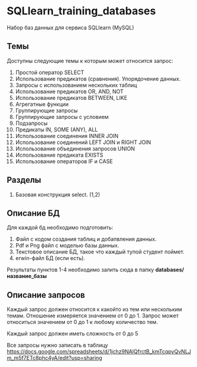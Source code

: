 # SQLlearn_training_databases
Набор баз данных для сервиса SQLlearn (MySQL)

## Темы

Доступны следующие темы к которым может относится запрос:

1. Простой оператор SELECT
2. Использование предикатов (сравнения). Упорядочение данных.
3. Запросы с использованием нескольких таблиц
4. Использование предикатов OR, AND, NOT
5. Использование предикатов BETWEEN, LIKE
6. Агрегатные функции
7. Группирующие запросы
8. Группирующие запросы с условием
9. Подзапросы
10. Предикаты IN, SOME (ANY), ALL
11. Использование соединения INNER JOIN
12. Использование соединений LEFT JOIN и RIGHT JOIN
13. Использование объединения запросов UNION
14. Использование предиката EXISTS
15. Использование операторов IF и CASE

## Разделы
1. Базовая конструкция select. (1,2)


## Описание БД

Для каждой бд необходимо подготовить:
1. Файл с кодом создания таблиц и добапвления данных.
2. Pdf и Png файл с моделью базы данных.
3. Текстовое описание БД, такое что каждый тупой студент поймет.
4. erwin-файл БД (если есть).

Результаты пунктов 1-4 необходимо залить сюда в папку **databases/название_базы**

## Описание запросов

Каждый запрос должен относится к какойто из тем или нескольким темам. Отношение измеряется значением от 0 до 1. Запрос может относиться значением от 0 до 1 к любому количество тем.

Каждый запрос должен иметь сложность от 0 до 5

Все запросы нужно записать в таблицу https://docs.google.com/spreadsheets/d/1jchz9NAlQfrctB_kmTcqpyQvNLJm_m5f7ETc8phc4yA/edit?usp=sharing


